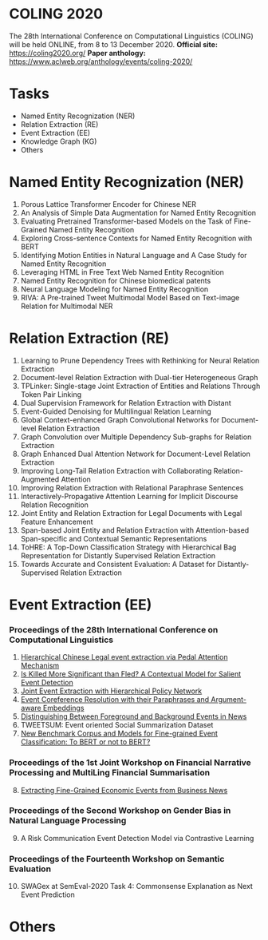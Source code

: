 # COLING 2020
The 28th International Conference on Computational Linguistics (COLING) will be held ONLINE, from 8 to 13 December 2020. 
**Official site:**  <https://coling2020.org/>
**Paper anthology:** <https://www.aclweb.org/anthology/events/coling-2020/>

# Tasks
- Named Entity Recognization (NER)
- Relation Extraction (RE)
- Event Extraction (EE)
- Knowledge Graph (KG)
- Others

# Named Entity Recognization (NER)
1. Porous Lattice Transformer Encoder for Chinese NER 
2. An Analysis of Simple Data Augmentation for Named Entity Recognition
3. Evaluating Pretrained Transformer-based Models on the Task of Fine-Grained Named Entity Recognition
4. Exploring Cross-sentence Contexts for Named Entity Recognition with BERT
5. Identifying Motion Entities in Natural Language and A Case Study for Named Entity Recognition
6. Leveraging HTML in Free Text Web Named Entity Recognition
7. Named Entity Recognition for Chinese biomedical patents
8. Neural Language Modeling for Named Entity Recognition
9. RIVA: A Pre-trained Tweet Multimodal Model Based on Text-image Relation for Multimodal NER
# Relation Extraction (RE)
1. Learning to Prune Dependency Trees with Rethinking for Neural Relation Extraction 
2. Document-level Relation Extraction with Dual-tier Heterogeneous Graph 
3. TPLinker: Single-stage Joint Extraction of Entities and Relations Through Token Pair Linking 
4. Dual Supervision Framework for Relation Extraction with Distant
5. Event-Guided Denoising for Multilingual Relation Learning
6. Global Context-enhanced Graph Convolutional Networks for Document-level Relation Extraction
7. Graph Convolution over Multiple Dependency Sub-graphs for Relation Extraction
8. Graph Enhanced Dual Attention Network for Document-Level Relation Extraction
9. Improving Long-Tail Relation Extraction with Collaborating Relation-Augmented Attention
10. Improving Relation Extraction with Relational Paraphrase Sentences
11. Interactively-Propagative Attention Learning for Implicit Discourse Relation Recognition
12. Joint Entity and Relation Extraction for Legal Documents with Legal Feature Enhancement
13. Span-based Joint Entity and Relation Extraction with Attention-based Span-specific and Contextual Semantic Representations
14. ToHRE: A Top-Down Classification Strategy with Hierarchical Bag Representation for Distantly Supervised Relation Extraction
15. Towards Accurate and Consistent Evaluation: A Dataset for Distantly-Supervised Relation Extraction
# Event Extraction (EE)
### Proceedings of the 28th International Conference on Computational Linguistics
1. [Hierarchical Chinese Legal event extraction via Pedal Attention Mechanism](EE/1.%20Hierarchical%20Chinese%20Legal%20event%20extraction%20via%20Pedal%20Attention%20Mechanism.md)
2. [Is Killed More Significant than Fled? A Contextual Model for Salient Event Detection](EE/2.%20Is%20Killed%20More%20Significant%20than%20Fled_A%20Contextual%20Model%20for%20Salient%20Event%20Detection.md)
3. [Joint Event Extraction with Hierarchical Policy Network](EE/3.%20Joint%20Event%20Extraction%20with%20Hierarchical%20Policy%20Network.md)
4. [Event Coreference Resolution with their Paraphrases and Argument-aware Embeddings](EE/4.%20Event%20Coreference%20Resolution%20with%20their%20Paraphrases%20and%20Argument-aware%20Embeddings.md)
5. [Distinguishing Between Foreground and Background Events in News](EE/5.%20Distinguishing%20Between%20Foreground%20and%20Background%20Events%20in%20News.md)
6. TWEETSUM: Event oriented Social Summarization Dataset
7. [New Benchmark Corpus and Models for Fine-grained Event Classification: To BERT or not to BERT?](EE/7.%20New%20Benchmark%20Corpus%20and%20Models%20for%20Fine-grained%20Event%20Classification_To%20BERT%20or%20not%20to%20BERT.md)
### Proceedings of the 1st Joint Workshop on Financial Narrative Processing and MultiLing Financial Summarisation
8. [Extracting Fine-Grained Economic Events from Business News](EE/8.%20Extracting%20Fine-Grained%20Economic%20Events%20from%20Business%20News.md)
### Proceedings of the Second Workshop on Gender Bias in Natural Language Processing
9. A Risk Communication Event Detection Model via Contrastive Learning
### Proceedings of the Fourteenth Workshop on Semantic Evaluation
10. SWAGex at SemEval-2020 Task 4: Commonsense Explanation as Next Event Prediction
# Others
